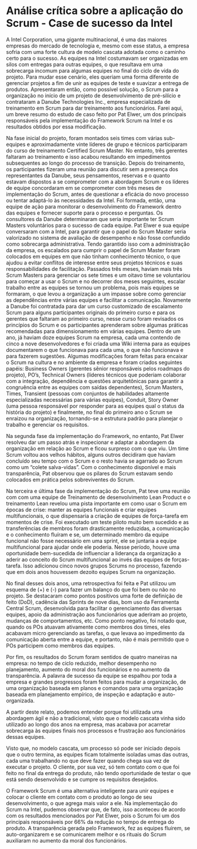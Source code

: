 # Análise crítica sobre a aplicação do Scrum - Case de sucesso da Intel

A Intel Corporation, uma gigante multinacional, é uma das maiores empresas do mercado de tecnologia e, mesmo com esse status, a empresa sofria com uma forte cultura de modelo cascata adotada como o caminho certo para o sucesso. As equipes na Intel costumavam ser organizadas em silos com entregas para outras equipes,  o que resultava em uma sobrecarga incomum para algumas equipes no final do ciclo de vida do projeto. Para mudar esse cenário, eles queriam uma forma diferente de gerenciar projetos a fim de unir as equipes de teste e suavizar a entrega de produtos. Apresentaram então, como possível solução, o Scrum para a organização no início de um projeto de desenvolvimento de pré-silício e contrataram a Danube Technologies Inc., empresa especializada de treinamento em Scrum para dar treinamento aos funcionários. Farei aqui, um breve resumo do estudo de caso feito por Pat Elwer, um dos principais responsáveis pela implementação do Framework Scrum na Intel e os resultados obtidos por essa modificação.

Na fase inicial do projeto, foram montados seis times com várias sub-equipes e aproximadamente vinte líderes de grupo e técnicos participaram do curso de treinamento Certified Scrum Master. No entanto, três gerentes faltaram ao treinamento e isso acabou resultando em impedimentos subsequentes ao longo do processo de transição. Depois do treinamento, os participantes fizeram uma reunião para discutir sem a presença dos representantes da Danube, seus pensamentos, reservas e o quanto estavam dispostos a se comprometer com a abordagem Scrum e os líderes de equipe concordaram em se comprometer com três meses de implementação do Scrum, antes de questionar a eficácia do novo processo ou tentar adaptá-lo às necessidades da Intel. Foi formada, então, uma equipe de ação para monitorar o desenvolvimento do Framework dentro das equipes e fornecer suporte para o processo e perguntas.
Os consultores da Danube determinaram que seria importante ter Scrum Masters voluntários para o sucesso de cada equipe. Pat Elwer e sua equipe conversaram com a Intel, para garantir que o papel do Scrum Master seria valorizado no sistema de avaliação de desempenho e não fosse confundido como sobrecarga administrativa. Tendo garantido isso com a administração da empresa, os escalados para cumprir o papel de Scrum Master foram colocados em equipes em que não tinham conhecimento técnico, o que ajudou a evitar conflitos de interesse entre seus projetos técnicos e suas responsabilidades de facilitação.
Passados três meses, haviam mais três Scrum Masters para gerenciar os sete times e um oitavo time se voluntariou para começar a usar o Scrum e no decorrer dos meses seguintes, escalar trabalho entre as equipes se tornou um problema, pois mais equipes se formaram, o que levou a organização a um impasse sobre como gerenciar as dependências entre várias equipes e facilitar a comunicação. Novamente a Danube foi contratada para dar um curso customizado de escalamento Scrum para alguns participantes originais do primeiro curso e para os gerentes que faltaram ao primeiro curso, nesse curso foram revisados os princípios do Scrum e os participantes aprenderam sobre algumas práticas recomendadas para dimensionamento em várias equipes.
Dentro de um ano, já haviam doze equipes Scrum na empresa, cada uma contendo de cinco a nove desenvolvedores e foi criada uma Wiki interna para as equipes documentarem o que funcionava para cada uma, o que não funcionava e para fazerem sugestões. Algumas modificações foram feitas para encaixar o Scrum na cultura e no ambiente da empresa e foram criados seguintes papéis: Business Owners (gerentes sênior responsáveis pelos roadmaps do projeto), PO’s, Technical Owners (líderes técnicos que poderiam colaborar com a integração, dependência e questões arquitetônicas para garantir a congruência entre as equipes com saídas dependentes), Scrum Masters, Times, Transient (pessoas com conjuntos de habilidades altamente especializadas necessárias para várias equipes), Conduit, Story Owner (uma pessoa responsável por responder para as equipes qual o status da história do projeto) e finalmente, no final do primeiro ano o Scrum se enraizou na organização, tornando-se a estrutura padrão para planejar o trabalho e gerenciar os requisitos.

Na segunda fase da implementação do Framework, no entanto, Pat Elwer resolveu dar um passo atrás e inspecionar e adaptar a abordagem da organização em relação ao Scrum e ficou surpreso com o que viu. Um time Scrum voltou aos velhos hábitos, alguns outros decidiram que haviam concluído seu tempo com o Scrum e o resto havia se agarrado ao Scrum como um “colete salva-vidas”. Com o conhecimento disponível e mais transparência, Pat observou que os pilares do Scrum estavam sendo colocados em prática pelos sobreviventes do Scrum.

Na terceira e última fase da implementação do Scrum, Pat teve uma reunião com com uma equipe de Treinamento de desenvolvimento Lean Product e o treinamento Lean revelou uma pista importante em como usar o Scrum em épocas de crise: manter as equipes funcionais e criar equipes multifuncionais, o que dispensaria a criação de equipes de força-tarefa em momentos de crise. Foi executado um teste piloto muito bem sucedido e as transferências de membros foram drasticamente reduzidas, a comunicação e o conhecimento fluíram e se, um determinado membro da equipe funcional não fosse necessário em uma sprint, ele se juntaria a equipe multifuncional para ajudar onde ele poderia.
Nesse período, houve uma oportunidade bem-sucedida de influenciar a liderança da organização a aderir ao conceito do Scrum multifuncional ao invés das equipes de forças-tarefa. Isso adicionou cinco novos grupos Scrums no processo, fazendo que em dois anos houvessem dezoito equipes Scrum na organização.

No final desses dois anos, uma retrospectiva foi feita e Pat utilizou um esquema de (+) e (-) para fazer um balanço do que foi bem ou não no projeto. Se destacaram como pontos positivos uma forte de definição de feito (DoD), cadência das Sprints de nove dias, bom uso da Ferramenta Central Scrum, desenvolvida para facilitar o gerenciamento das diversas equipes, apoio da administração aos funcionários que aderiram ao projeto, mudanças de comportamentos, etc. Como ponto negativo, foi notado que, quando os POs atuavam ativamente como membros dos times, eles acabavam micro gerenciando as tarefas, o que levava ao impedimento da comunicação aberta entre a equipe, e portanto, não é mais permitido que o POs participem como membros das equipes.

Por fim, os resultados do Scrum foram sentidos de quatro maneiras na empresa: no tempo de ciclo reduzido, melhor desempenho no planejamento, aumento do moral dos funcionários e no aumento da transparência. A palavra de sucesso da equipe se espalhou por toda a empresa e grandes progressos foram feitos para mudar a organização, de uma organização baseada em planos e comandos para uma organização baseada em planejamento empírico, de inspeção e adaptação e auto-organizada.


A partir deste relato, podemos entender porque foi utilizada uma abordagem ágil e não a tradicional, visto que o modelo cascata vinha sido utilizado ao longo dos anos na empresa, mas acabava por acarretar sobrecarga às equipes finais nos processos e frustração aos funcionários dessas equipes.

Visto que, no modelo cascata, um processo só pode ser iniciado depois que o outro termina, as equipes ficam totalmente isoladas umas das outras, cada uma trabalhando no que deve fazer quando chega sua vez de executar o projeto. O cliente, por sua vez, só tem contato com o que foi feito no final da entrega do produto, não tendo oportunidade de testar o que está sendo desenvolvido e se cumpre os requisitos desejados.

O Framework Scrum é uma alternativa inteligente para unir equipes e colocar o cliente em contato com o produto ao longo de seu desenvolvimento, o que agrega mais valor a ele. Na implementação do Scrum na Intel, pudemos observar que, de fato, isso aconteceu de acordo com os resultados mencionados por Pat Elwer, pois o Scrum foi um dos principais responsáveis por 66% da redução no tempo de entrega do produto. A transparência gerada pelo Framework, fez as equipes fluírem, se auto-organizarem e se comunicarem melhor e os rituais do Scrum auxiliaram no aumento da moral dos funcionários.
